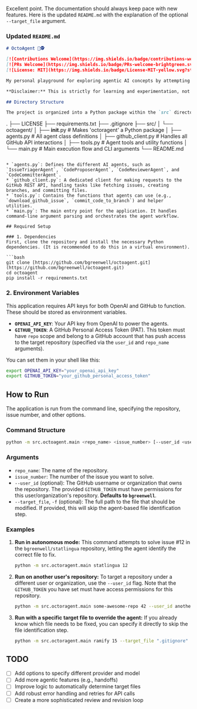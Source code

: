 Excellent point. The documentation should always keep pace with new features. Here is the updated `README.md` with the explanation of the optional `--target_file` argument.

### Updated `README.md`
```markdown
# OctoAgent 🐙🕵️

[![Contributions Welcome](https://img.shields.io/badge/contributions-welcome-brightgreen.svg?style=flat-square)](https://github.com/bgreenwell/octoagent/issues)
[![PRs Welcome](https://img.shields.io/badge/PRs-welcome-brightgreen.svg?style=flat-square)](http://makeapullrequest.com)
[![License: MIT](https://img.shields.io/badge/License-MIT-yellow.svg?style=flat-square)](https://opensource.org/licenses/MIT)

My personal playground for exploring agentic AI concepts by attempting to tackle GitHub issues. This project uses a team of AI agents, powered by the OpenAI Python SDK, to triage, propose, review, and commit solutions for GitHub issues.

**Disclaimer:** This is strictly for learning and experimentation, not for serious bug squashing... yet!

## Directory Structure

The project is organized into a Python package within the `src` directory for better modularity and maintainability.

```
.
├── LICENSE
├── requirements.txt
├── .gitignore
├── src/
│   └── octoagent/
│       ├── __init__.py         # Makes 'octoragent' a Python package
│       ├── agents.py           # All agent class definitions
│       ├── github_client.py    # Handles all GitHub API interactions
│       ├── tools.py            # Agent tools and utility functions
│       └── main.py             # Main execution flow and CLI arguments
└── README.md
```

* `agents.py`: Defines the different AI agents, such as `IssueTriagerAgent`, `CodeProposerAgent`, `CodeReviewerAgent`, and `CodeCommitterAgent`.
* `github_client.py`: A dedicated client for making requests to the GitHub REST API, handling tasks like fetching issues, creating branches, and committing files.
* `tools.py`: Contains the functions that agents can use (e.g., `download_github_issue`, `commit_code_to_branch`) and helper utilities.
* `main.py`: The main entry point for the application. It handles command-line argument parsing and orchestrates the agent workflow.

## Required Setup

### 1. Dependencies
First, clone the repository and install the necessary Python dependencies. (It is recommended to do this in a virtual environment).

```bash
git clone [https://github.com/bgreenwell/octoagent.git](https://github.com/bgreenwell/octoagent.git)
cd octoagent
pip install -r requirements.txt
```

### 2. Environment Variables
This application requires API keys for both OpenAI and GitHub to function. These should be stored as environment variables.

* **`OPENAI_API_KEY`**: Your API key from OpenAI to power the agents.
* **`GITHUB_TOKEN`**: A GitHub Personal Access Token (PAT). This token must have `repo` scope and belong to a GitHub account that has push access to the target repository (specified via the `user_id` and `repo_name` arguments).

You can set them in your shell like this:

```bash
export OPENAI_API_KEY="your_openai_api_key"
export GITHUB_TOKEN="your_github_personal_access_token"
```

## How to Run

The application is run from the command line, specifying the repository, issue number, and other options.

### Command Structure
```bash
python -m src.octoagent.main <repo_name> <issue_number> [--user_id <user_id>] [--target_file <path>]
```

### Arguments
* `repo_name`: The name of the repository.
* `issue_number`: The number of the issue you want to solve.
* `--user_id` (optional): The GitHub username or organization that owns the repository. The provided `GITHUB_TOKEN` must have permissions for this user/organization's repository. **Defaults to `bgreenwell`**.
* `--target_file`, `-f` (optional): The full path to the file that should be modified. If provided, this will skip the agent-based file identification step.

### Examples

1.  **Run in autonomous mode:**
    This command attempts to solve issue #12 in the `bgreenwell/statlingua` repository, letting the agent identify the correct file to fix.
    ```bash
    python -m src.octoragent.main statlingua 12
    ```

2.  **Run on another user's repository:**
To target a repository under a different user or organization, use the `--user_id` flag. Note that the `GITHUB_TOKEN` you have set must have access permissions for this repository.
    ```bash
    python -m src.octoragent.main some-awesome-repo 42 --user_id another-developer
    ```
    
3.  **Run with a specific target file to override the agent:**
    If you already know which file needs to be fixed, you can specify it directly to skip the file identification step.
    ```bash
    python -m src.octoragent.main ramify 15 --target_file ".gitignore"
    ```

## TODO

- [ ] Add options to specify different provider and model 
- [ ] Add more agentic features (e.g., handoffs)
- [ ] Improve logic to automatically determine target files
- [ ] Add robust error handling and retries for API calls
- [ ] Create a more sophisticated review and revision loop
